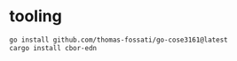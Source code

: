 # tooling

```sh
go install github.com/thomas-fossati/go-cose3161@latest
cargo install cbor-edn
```
